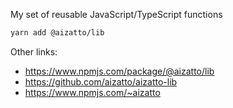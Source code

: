 My set of reusable JavaScript/TypeScript functions

```sh
yarn add @aizatto/lib
```

Other links:

- https://www.npmjs.com/package/@aizatto/lib
- https://github.com/aizatto/aizatto-lib
- https://www.npmjs.com/~aizatto

